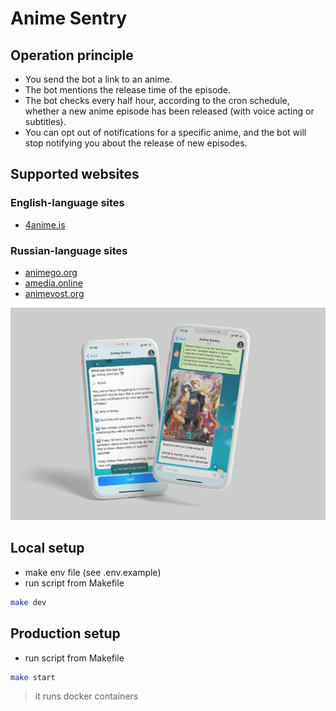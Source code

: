 # Anime Sentry

## Operation principle

- You send the bot a link to an anime.
- The bot mentions the release time of the episode.
- The bot checks every half hour, according to the cron schedule, whether a new anime episode has been released (with voice acting or subtitles).
- You can opt out of notifications for a specific anime, and the bot will stop notifying you about the release of new episodes.

## Supported websites

### English-language sites

- [4anime.is](https://4anime.is/)

### Russian-language sites

- [animego.org](https://animego.org/)
- [amedia.online](https://amedia.online/)
- [animevost.org](https://animevost.org/)

![prewiew image](./prewiew.jpg)

## Local setup

- make env file (see .env.example)
- run script from Makefile

```sh
make dev 
```

## Production setup 

- run script from Makefile

```sh
make start
```

> it runs docker containers